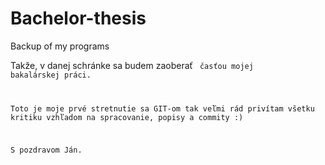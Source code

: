 # Bachelor-thesis
Backup of my programs

Takže, v danej schránke sa budem zaoberať <CODE> časťou mojej bakalárskej práci.

Toto je moje prvé stretnutie sa GIT-om tak veľmi rád privítam všetku kritiku vzhľadom na spracovanie, popisy a commity :)

S pozdravom Ján.
